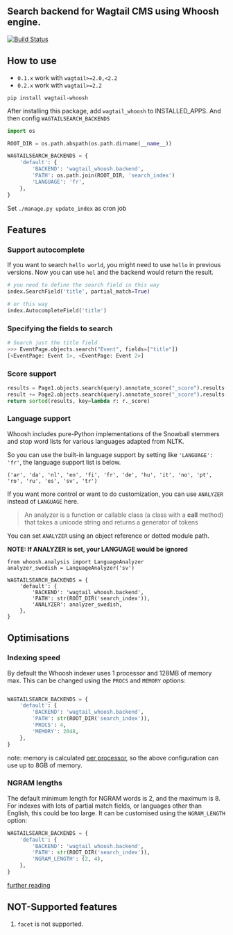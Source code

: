 ## Search backend for Wagtail CMS using Whoosh engine.

[![Build Status](https://travis-ci.org/wagtail/wagtail-whoosh.svg?branch=master)](https://travis-ci.org/wagtail/wagtail-whoosh)

## How to use

* `0.1.x` work with `wagtail>=2.0,<2.2`
* `0.2.x` work with `wagtail>=2.2`

`pip install wagtail-whoosh`

After installing this package, add `wagtail_whoosh` to INSTALLED_APPS. And then config `WAGTAILSEARCH_BACKENDS`

```python
import os

ROOT_DIR = os.path.abspath(os.path.dirname(__name__))

WAGTAILSEARCH_BACKENDS = {
    'default': {
        'BACKEND': 'wagtail_whoosh.backend',
        'PATH': os.path.join(ROOT_DIR, 'search_index')
        'LANGUAGE': 'fr',
    },
}
```

Set `./manage.py update_index` as cron job

## Features

### Support autocomplete

If you want to search `hello world`, you might need to use `hello` in previous versions. Now you can use `hel` and the backend would return the result.

```python
# you need to define the search field in this way
index.SearchField('title', partial_match=True)

# or this way
index.AutocompleteField('title')
```

### Specifying the fields to search

```python
# Search just the title field
>>> EventPage.objects.search("Event", fields=["title"])
[<EventPage: Event 1>, <EventPage: Event 2>]
```

### Score support

```python
results = Page1.objects.search(query).annotate_score("_score").results()
result += Page2.objects.search(query).annotate_score("_score").results()
return sorted(results, key=lambda r: r._score)
```

### Language support

Whoosh includes pure-Python implementations of the Snowball stemmers and stop word lists for various languages adapted from NLTK.

So you can use the built-in language support by setting like `'LANGUAGE': 'fr'`, the language support list is below.

`('ar', 'da', 'nl', 'en', 'fi', 'fr', 'de', 'hu', 'it', 'no', 'pt', 'ro', 'ru', 'es', 'sv', 'tr')`

If you want more control or want to do customization, you can use `ANALYZER` instead of `LANGUAGE` here.

> An analyzer is a function or callable class (a class with a __call__ method) that takes a unicode string and returns a generator of tokens

You can set `ANALYZER` using an object reference or dotted module path.

**NOTE: If ANALYZER is set, your LANGUAGE would be ignored**

```
from whoosh.analysis import LanguageAnalyzer
analyzer_swedish = LanguageAnalyzer('sv')

WAGTAILSEARCH_BACKENDS = {
    'default': {
        'BACKEND': 'wagtail_whoosh.backend',
        'PATH': str(ROOT_DIR('search_index')),
        'ANALYZER': analyzer_swedish,
    },
}
```

## Optimisations

### Indexing speed

By default the Whoosh indexer uses 1 processor and 128MB of memory max. This can be changed using the `PROCS` and `MEMORY` options:

```python

WAGTAILSEARCH_BACKENDS = {
    'default': {
        'BACKEND': 'wagtail_whoosh.backend',
        'PATH': str(ROOT_DIR('search_index')),
        'PROCS': 4,
        'MEMORY': 2048,
    },
}
```

note: memory is calculated [per processor](https://whoosh.readthedocs.io/en/latest/batch.html#the-procs-parameter), so the above configuration can use up to 8GB of memory.

### NGRAM lengths

The default minimum length for NGRAM words is 2, and the maximum is 8. For indexes with lots of partial match fields, or languages other than English, this could be too large. It can be customised using the `NGRAM_LENGTH` option:

```python
WAGTAILSEARCH_BACKENDS = {
    'default': {
        'BACKEND': 'wagtail_whoosh.backend',
        'PATH': str(ROOT_DIR('search_index')),
        'NGRAM_LENGTH': (2, 4),
    },
}
```
[further reading](https://whoosh.readthedocs.io/en/latest/ngrams.html#indexing-and-searching-n-grams)


## NOT-Supported features

1. `facet` is not supported.
